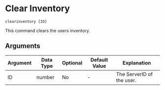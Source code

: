 # Clear Inventory

```
clearinventory [ID]
```

This command clears the users inventory.

## Arguments

| Argument   | Data Type | Optional | Default Value |       Explanation         |
|------------|-----------|----------|---------------|---------------------------|
| ID         | number    | No       | -             | The ServerID of the user. |




